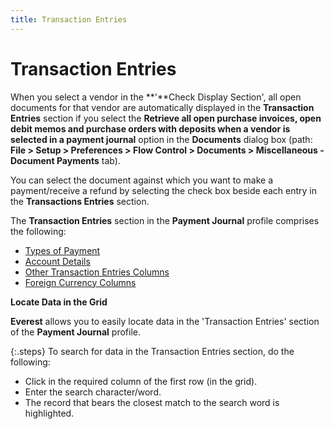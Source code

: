 ```yaml
---
title: Transaction Entries
---
```


# Transaction Entries


When you select a vendor in the **'**Check  Display Section',  all open documents for that vendor are automatically displayed in the  **Transaction Entries** section if  you select the **Retrieve all open purchase 
 invoices, open debit memos and purchase orders with deposits when a vendor 
 is selected in a payment journal** option in the **Documents**  dialog box (path: **File &gt; Setup &gt; 
 Preferences &gt; Flow Control &gt; Documents &gt; Miscellaneous - Document 
 Payments** tab).


You can select the document against which you want to make a payment/receive  a refund by selecting the check box beside each entry in the **Transactions 
 Entries** section.


The **Transaction Entries** section  in the **Payment Journal** profile  comprises the following:

- [Types  of Payment]({{site.acc_baseurl}}/vendor-payments-and-refunds/payment-jrnl-dtls/transaction-entries/types_of_payment_manpmtjrnl.html)
- [Account  Details]({{site.acc_baseurl}}/vendor-payments-and-refunds/payment-jrnl-dtls/transaction-entries/account_column_manpmtjrnl.html)
- [Other  Transaction Entries Columns]({{site.acc_baseurl}}/vendor-payments-and-refunds/payment-jrnl-dtls/transaction-entries/other_columns_in_transaction_entries_manpmtjrnl.html)
- [Foreign  Currency Columns]({{site.acc_baseurl}}/misc/foreign_currency_columns.html)



**Locate Data in the Grid**


**Everest** allows you to easily  locate data in the 'Transaction Entries' section of the **Payment 
 Journal** profile.


{:.steps}
To search for data in the Transaction Entries  section, do the following:

- Click in the  required column of the first row (in the grid).
- Enter the search  character/word.
- The record  that bears the closest match to the search word is highlighted.

